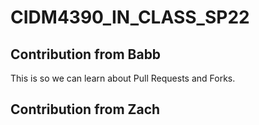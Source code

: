 # CIDM4390_IN_CLASS_SP22

## Contribution from Babb

This is so we can learn about Pull Requests and Forks.

## Contribution from Zach